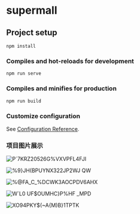 # supermall

## Project setup
```
npm install
```

### Compiles and hot-reloads for development
```
npm run serve
```

### Compiles and minifies for production
```
npm run build
```

### Customize configuration
See [Configuration Reference](https://cli.vuejs.org/config/).

### 项目图片展示
![P`7KRZ20526G%VXVPFL4FJI](https://user-images.githubusercontent.com/94418867/184536007-db2844db-0b59-4390-8dd5-3082bcae4943.png)

![%9}JH(BPUYNX322JP2WJ QW](https://user-images.githubusercontent.com/94418867/184536009-2226d91e-44fa-4f8d-85a3-97c3e145567c.png)

![%@FA_C_%DCWK3AOCPDV6AHX](https://user-images.githubusercontent.com/94418867/184536015-3d9fb3ae-0b7c-4f49-a8c9-2c4e0a4aed39.png)

![W`L0 UF$OUMHC}P%HF _MPD](https://user-images.githubusercontent.com/94418867/184536017-3e8efb0e-ad16-497a-873a-63e50f0e20b0.png)

![XO94PK`Y$(`~A{M)B}1TPTK](https://user-images.githubusercontent.com/94418867/184536021-3e1b31d3-0b46-4d61-8e4e-186da2f25c55.png)

